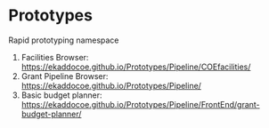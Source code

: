 # Prototypes
Rapid prototyping namespace
1. Facilities Browser: https://ekaddocoe.github.io/Prototypes/Pipeline/COEfacilities/
2. Grant Pipeline Browser: https://ekaddocoe.github.io/Prototypes/Pipeline/
3. Basic budget planner: https://ekaddocoe.github.io/Prototypes/Pipeline/FrontEnd/grant-budget-planner/

